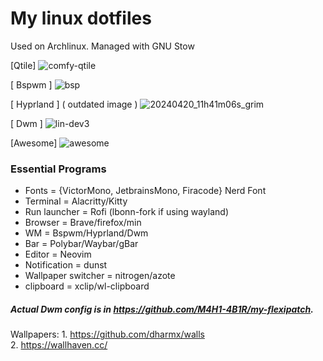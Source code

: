 # My linux dotfiles
Used on Archlinux. Managed with GNU Stow<br>

[Qtile]
![comfy-qtile](https://github.com/autonomuscoder/dotfiles/assets/112854891/88605823-87fb-457a-8167-c44d46c1658b)


[ Bspwm ]
![bsp](https://github.com/M4H1-4B1R/dotfiles/assets/112854891/efa72c9e-8544-45e9-bed0-02ec43508541)


[ Hyprland ] ( outdated image )
![20240420_11h41m06s_grim](https://github.com/autonomuscoder/dotfiles/assets/112854891/3e88c25a-f7b1-4d59-9c83-41a239adeebf)

[ Dwm ]
![lin-dev3](https://github.com/user-attachments/assets/b3f4bbfc-85b0-4e71-955a-89578e958288)

[Awesome]
![awesome](https://github.com/M4H1-4B1R/dotfiles/assets/112854891/1ca0eec0-a429-4983-99b0-f2cf01634734)


### Essential Programs
<ul>
<li>Fonts = {VictorMono, JetbrainsMono, Firacode} Nerd Font</li>
<li>Terminal = Alacritty/Kitty</li>
<li>Run launcher = Rofi (lbonn-fork if using wayland)</li>
<li>Browser = Brave/firefox/min</li>
<li>WM = Bspwm/Hyprland/Dwm</li>
<li>Bar = Polybar/Waybar/gBar</li>
<li>Editor = Neovim</li>
<li>Notification = dunst</li>
<li>Wallpaper switcher = nitrogen/azote</li>
<li>clipboard = xclip/wl-clipboard</li>
</ul>

##### Actual Dwm config is in https://github.com/M4H1-4B1R/my-flexipatch. 



</ul>

Wallpapers: 1. https://github.com/dharmx/walls<br>
            2. https://wallhaven.cc/

